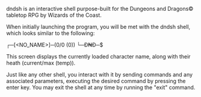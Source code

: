 dndsh is an interactive shell purpose-built for the Dungeons and Dragons© tabletop RPG by Wizards of the Coast.

When initially launching the program, you will be met with the dndsh shell, which looks similar to the following:

┌─[<NO_NAME>]─(0/0 (0))
└─Đ₦Đ─$

This screen displays the currently loaded character name, along with their heath (current/max (temp)).

Just like any other shell, you interact with it by sending commands and any associated parameters, executing the desired command by pressing the enter key. You may exit the shell at any time by running the "exit" command.
